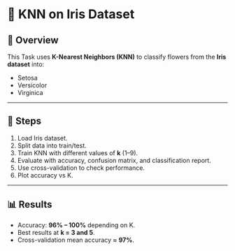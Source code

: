 # 🌸 KNN on Iris Dataset

## 📌 Overview
This Task uses **K-Nearest Neighbors (KNN)** to classify flowers from the **Iris dataset** into:
- Setosa  
- Versicolor  
- Virginica  

---

## 🚀 Steps
1. Load Iris dataset.  
2. Split data into train/test.  
3. Train KNN with different values of **k** (1–9).  
4. Evaluate with accuracy, confusion matrix, and classification report.  
5. Use cross-validation to check performance.  
6. Plot accuracy vs K.  

---

## 📊 Results
- Accuracy: **96% – 100%** depending on K.  
- Best results at **k = 3 and 5**.  
- Cross-validation mean accuracy ≈ **97%**.  



